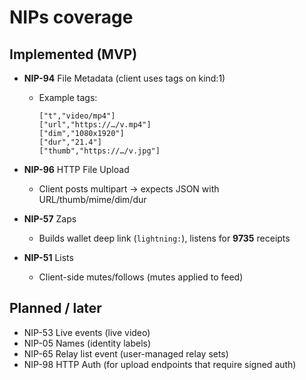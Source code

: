 # NIPs coverage

## Implemented (MVP)

* **NIP-94** File Metadata (client uses tags on kind:1)

  * Example tags:

    ```
    ["t","video/mp4"]
    ["url","https://…/v.mp4"]
    ["dim","1080x1920"]
    ["dur","21.4"]
    ["thumb","https://…/v.jpg"]
    ```
* **NIP-96** HTTP File Upload

  * Client posts multipart → expects JSON with URL/thumb/mime/dim/dur
* **NIP-57** Zaps

  * Builds wallet deep link (`lightning:`), listens for **9735** receipts
* **NIP-51** Lists

  * Client-side mutes/follows (mutes applied to feed)

## Planned / later

* NIP-53 Live events (live video)
* NIP-05 Names (identity labels)
* NIP-65 Relay list event (user-managed relay sets)
* NIP-98 HTTP Auth (for upload endpoints that require signed auth)
